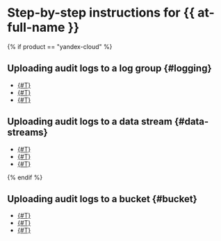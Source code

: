 # Step-by-step instructions for {{ at-full-name }}

{% if product == "yandex-cloud" %}

## Uploading audit logs to a log group {#logging}

* [{#T}](export-organization-logging.md)
* [{#T}](export-cloud-logging.md)
* [{#T}](export-folder-logging.md)

## Uploading audit logs to a data stream {#data-streams}

* [{#T}](export-organization-data-streams.md)
* [{#T}](export-cloud-data-streams.md)
* [{#T}](export-folder-data-streams.md)

{% endif %}

## Uploading audit logs to a bucket {#bucket}

* [{#T}](export-organization-bucket.md)
* [{#T}](export-cloud-bucket.md)
* [{#T}](export-folder-bucket.md)
